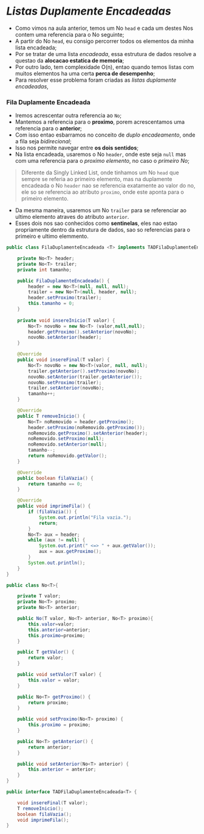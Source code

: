 # _Listas Duplamente Encadeadas_
- Como vimos na aula anterior, temos um No `head` e cada um destes Nos contem uma referencia para o No seguinte;
- A partir do No `head`, eu consigo percorrer todos os elementos da minha lista encadeada;
- Por se tratar de uma lista *encadeada*, essa estrutura de dados resolve a questao da **alocacao estatica de memoria**;
- Por outro lado, tem complexidade O(n), entao quando temos listas com muitos elementos ha uma certa **perca de desempenho**;
- Para resolver esse problema foram criadas as *listas duplamente encadeadas*,

### Fila Duplamente Encadeada
- Iremos acrescentar outra referencia ao `No`;
- Mantemos a referencia para o **proximo**, porem acrescentamos uma referencia para o **anterior**;
- Com isso entao esbarramos no conceito de *duplo encadeamento*, onde a fila seja *bidirecional*;
- Isso nos permite navegar entre **os dois sentidos**;
- Na lista encadeada, usaremos o No `header`, onde este seja `null` mas com uma referencia para o *proximo elemento*, no caso o *primeiro No*;
> Diferente da Singly Linked List, onde tinhamos um No `head` que sempre se referia ao primeiro elemento, mas na duplamente encadeada o No `header` nao se referencia exatamente ao valor do no, ele so se referencia ao atributo `proximo`, onde este aponta para o primeiro elemento. <br>
- Da mesma maneira, usaremos um No `trailer` para se referenciar ao ultimo elemento atraves do atributo `anterior`.
- Esses dois nos sao conhecidos como **sentinelas**, eles nao estao propriamente dentro da estrutura de dados, sao so referencias para o primeiro e ultimo elemmento.
```java
public class FilaDuplamenteEncadeada <T> implements TADFilaDuplamenteEncadeada<T> {

    private No<T> header;
    private No<T> trailer;
    private int tamanho;

    public FilaDuplamenteEncadeada() {
        header = new No<T>(null, null, null);
        trailer = new No<T>(null, header, null);
        header.setProximo(trailer);
        this.tamanho = 0;
    }
    
    private void insereInicio(T valor) {
        No<T> novoNo = new No<T> (valor,null,null);
        header.getProximo().setAnterior(novoNo);
        novoNo.setAnterior(header);
    }

    @Override
    public void insereFinal(T valor) {
        No<T> novoNo = new No<T>(valor, null, null);
        trailer.getAnterior().setProximo(novoNo);
        novoNo.setAnterior(trailer.getAnterior());
        novoNo.setProximo(trailer);
        trailer.setAnterior(novoNo);
        tamanho++;
    }

    @Override
    public T removeInicio() {
        No<T> noRemovido = header.getProximo();
        header.setProximo(noRemovido.getProximo());
        noRemovido.getProximo().setAnterior(header);
        noRemovido.setProximo(null);
        noRemovido.setAnterior(null);
        tamanho--;
        return noRemovido.getValor();
    }

    @Override
    public boolean filaVazia() {
        return tamanho == 0;
    }

    @Override
    public void imprimeFila() {
        if (filaVazia()) {
            System.out.println("Fila vazia.");
            return;
        }
        No<T> aux = header;
        while (aux != null) {
            System.out.print(" <=> " + aux.getValor());
            aux = aux.getProximo();
        }
        System.out.println();
    }
}
```
```java
public class No<T>{

    private T valor;
    private No<T> proximo;
    private No<T> anterior;

    public No(T valor, No<T> anterior, No<T> proximo){
        this.valor=valor;
        this.anterior=anterior;
        this.proximo=proximo;
    }

    public T getValor() {
        return valor;
    }

    public void setValor(T valor) {
        this.valor = valor;
    }

    public No<T> getProximo() {
        return proximo;
    }

    public void setProximo(No<T> proximo) {
        this.proximo = proximo;
    }

    public No<T> getAnterior() {
        return anterior;
    }

    public void setAnterior(No<T> anterior) {
        this.anterior = anterior;
    }
}
```
```java
public interface TADFilaDuplamenteEncadeada<T> {

    void insereFinal(T valor);
    T removeInicio();
    boolean filaVazia();
    void imprimeFila();
}
```

